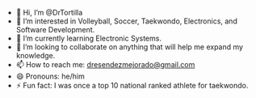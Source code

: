 - 👋 Hi, I’m @DrTortilla
- 👀 I’m interested in Volleyball, Soccer, Taekwondo, Electronics, and Software Development.
- 🌱 I’m currently learning Electronic Systems.
- 💞️ I’m looking to collaborate on anything that will help me expand my knowledge.
- 📫 How to reach me: dresendezmejorado@gmail.com
- 😄 Pronouns: he/him
- ⚡ Fun fact: I was once a top 10 national ranked athlete for taekwondo.

<!---
DrTortilla/DrTortilla is a ✨ special ✨ repository because its `README.md` (this file) appears on your GitHub profile.
You can click the Preview link to take a look at your changes.
--->
